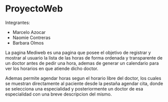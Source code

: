 # ProyectoWeb


Integrantes:
- Marcelo Azocar
- Naomie Contreras
- Barbara Olmos


La pagina Mediweb es una pagina que posee el objetivo de registrar y mostrar al usuario la lista de las horas de forma ordenada y transparente de un doctor antes de pedir una hora, ademas de generar un calendario para ver los horarios en que atiende dicho doctor.

Ademas permite agendar horas segun el horario libre del doctor, los cuales se muestran directamente al paciente desde la pestaña agendar cita, donde se selecciona una especialidad y posteriormente un doctor de esa especialidad con una breve descripcion del mismo.
